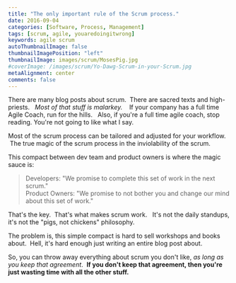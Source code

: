 ```yaml
---
title: "The only important rule of the Scrum process."
date: 2016-09-04
categories: [Software, Process, Management]
tags: [scrum, agile, youaredoingitwrong]
keywords: agile scrum
autoThumbnailImage: false
thumbnailImagePosition: "left"
thumbnailImage: images/scrum/MosesPig.jpg
#coverImage: /images/scrum/Yo-Dawg-Scrum-in-your-Scrum.jpg
metaAlignment: center
comments: false
---
```

There are many blog posts about scrum.  There are sacred texts and high-priests.  
*Most of that stuff is malarkey.*    If your company has a full time Agile Coach, run for the hills.   Also, if you're a full time agile coach, stop reading. You're not going to like what I say.
<!--more-->
Most of the scrum process can be tailored and adjusted for your workflow.  The true magic of the scrum process in the inviolability of the scrum.

This compact between dev team and product owners is where the magic sauce is:

 > Developers: "We promise to complete this set of work in the next scrum." </br>
 > Product Owners: "We promise to not bother you and change our mind about this set of work."

That's the key.  That's what makes scrum work.   It's not the daily standups, it's not the "pigs, not chickens" philosophy.

The problem is, this simple compact is hard to sell workshops and books about.  Hell, it's hard enough just writing an entire blog post about.

So, you can throw away everything about scrum you don't like, *as long as you keep that agreement*.  **If you don't keep that agreement, then you're just wasting time with all the other stuff.**
